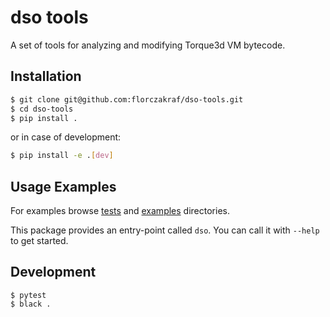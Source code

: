 # dso tools
A set of tools for analyzing and modifying Torque3d VM bytecode.

## Installation
```bash
$ git clone git@github.com:florczakraf/dso-tools.git
$ cd dso-tools
$ pip install .
```
or in case of development:
```bash
$ pip install -e .[dev]
```

## Usage Examples
For examples browse [tests](tests) and [examples](examples) directories.

This package provides an entry-point called `dso`. You can call it with `--help` to get started.

## Development
```
$ pytest
$ black .
```
